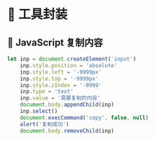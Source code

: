 # :shaved_ice: 工具封装

## :bookmark:  JavaScript 复制内容

```javascript
let inp = document.createElement('input')
    inp.style.position = 'absolute'
    inp.style.left = '-9999px'
    inp.style.top = '-9999px'
    inp.style.zIndex = '-9999'
    inp.type = 'text'
    inp.value = '需要复制的内容'
    document.body.appendChild(inp)
    inp.select()
    document.execCommand('copy', false, null)
    alert('复制成功')
    document.body.removeChild(inp)
```
